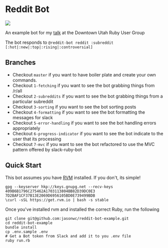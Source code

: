 # Reddit Bot

![](./example.gif)

An example bot for my [talk](https://github.com/jasonwc/i-for-one-welcome-our-new-robot-overlords) at the Downtown Utah Ruby User Group

The bot responds to `@reddit-bot reddit :subreddit [:hot|:new|:top|:rising|:controversial]`

## Branches
- Checkout `master` if you want to have boiler plate and create your own commands.
- Checkout `1-fetching` if you want to see the bot grabbing things from /r/all
- Checkout `2-subreddits` if you want to see the bot grabbing things from a particular subreddit
- Checkout `3-sorting` if you want to see the bot sorting posts
- Checkout `4-formatting` if you want to see the bot formatting the messages for slack
- Checkout `5-error-handling` if you want to see the bot handling errors appropriately
- Checkout `6-progress-indicator` if you want to see the bot indicate to the user that its processing
- Checkout `7-mvc` if you want to see the bot refactored to use the MVC pattern offered by slack-ruby-bot

## Quick Start

This bot assumes you have [RVM](https://rvm.io/) installed. If you don't, its simple!

```
gpg --keyserver hkp://keys.gnupg.net --recv-keys 409B6B1796C275462A1703113804BB82D39DC0E3 7D2BAF1CF37B13E2069D6956105BD0E739499BDB
\curl -sSL https://get.rvm.io | bash -s stable
```

Once you've installed rvm and installed the correct Ruby, run the following

```
git clone git@github.com:jasonwc/reddit-bot-example.git
cd reddit-bot-example
bundle install
cp .env.sample .env
# Get a Bot token from Slack and add it to you .env file
ruby run.rb
```
